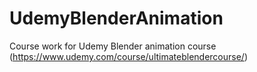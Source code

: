 # UdemyBlenderAnimation
Course work for Udemy Blender animation course (https://www.udemy.com/course/ultimateblendercourse/)
